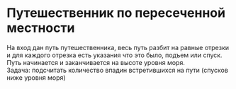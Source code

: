 # Путешественник по пересеченной местности
На вход дан путь путешественника, весь путь разбит на равные отрезки и для каждого отрезка есть указания что это было,
подъем или спуск. Путь начинается и заканчивается на высоте уровня моря.   
Задача: подсчитать количество впадин встретившихся на пути (спусков ниже уровня моря)